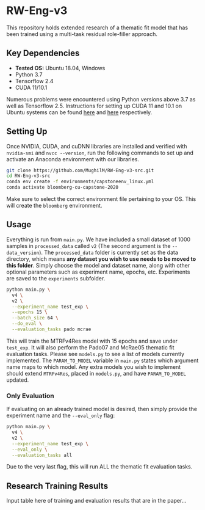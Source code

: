 # RW-Eng-v3

This repository holds extended research of a thematic fit model that has been trained using a multi-task residual role-filler approach. 

## Key Dependencies

- **Tested OS:** Ubuntu 18.04, Windows
- Python 3.7
- Tensorflow 2.4
- CUDA 11/10.1

Numerous problems were encountered using Python versions above 3.7 as well as Tensorflow 2.5. Instructions for setting up CUDA 11 and 10.1 on Ubuntu systems can be found [here](https://www.tensorflow.org/install/gpu#install_cuda_with_apt) and [here](http://web.archive.org/web/20201207152356/https://www.tensorflow.org/install/gpu) respectively.

## Setting Up

Once NVIDIA, CUDA, and cuDNN libraries are installed and verified with `nvidia-smi` and `nvcc --version`, run the following commands to set up and activate an Anaconda environment with our libraries.

```bash
git clone https://github.com/MughilM/RW-Eng-v3-src.git
cd RW-Eng-v3-src
conda env create -f environments/capstoneenv_linux.yml
conda activate bloomberg-cu-capstone-2020
```

Make sure to select the correct environment file pertaining to your OS. This will create the `bloomberg` environment.

## Usage

Everything is run from `main.py`. We have included a small dataset of 1000 samples in `processed_data` called `v2` (The second argument is the `--data_version`). The `processed_data` folder is currently set as the data directory, which means **any dataset you wish to use needs to be moved to this folder**. Simply choose the model and dataset name, along with other optional parameters such as experiment name, epochs, etc. Experiments are saved to the `experiments` subfolder.

```bash
python main.py \
  v4 \
  v2 \
  --experiment_name test_exp \
  --epochs 15 \
  --batch_size 64 \
  --do_eval \
  --evaluation_tasks pado mcrae
```

This will train the MTRFv4Res model with 15 epochs and save under `test_exp`. It will also perform the Pado07 and McRae05 thematic fit evaluation tasks. Please see `models.py` to see a list of models currently implemented. The `PARAM_TO_MODEL` variable in `main.py` states which argument name maps to which model. Any extra models you wish to implement should extend `MTRFv4Res`, placed in `models.py`, and have `PARAM_TO_MODEL` updated.

### Only Evaluation

If evaluating on an already trained model is desired, then simply provide the experiment name and the `--eval_only` flag:

```bash
python main.py \
  v4 \
  v2 \
  --experiment_name test_exp \
  --eval_only \
  --evaluation_tasks all
```

Due to the very last flag, this will run ALL the thematic fit evaluation tasks.

## Research Training Results

Input table here of training and evaluation results that are in the paper...

